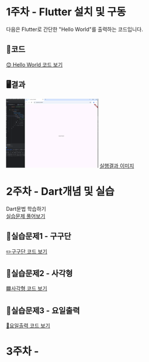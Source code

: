 # 1주차 - Flutter 설치 및 구동

다음은 Flutter로 간단한 "Hello World"를 출력하는 코드입니다.    

## 📖코드

[😊 Hello World 코드 보기](app/2week/ex1.dart)

## 🖥️결과
<img src="./app/hello.png" width="50%" height="40%" alt="결과창"></img>
[실행결과 이미지](app/hello.png)

# 2주차 - Dart개념 및 실습

Dart문법 학습하기 <br>
[실습문제 풀어보기](https://docs.google.com/presentation/d/1aXllAnu3ZwwrJS9AMnVU6ud_vTI0keaCIOBQn-QEM64/edit#slide=id.g3335d87db6b_0_143)


## 📖실습문제1 - 구구단

[✏️구구단 코드 보기](app/2week/ex1.dart)

## 📖실습문제2 - 사각형

[🟦사각형 코드 보기](app/2week/ex2.dart)

## 📖실습문제3 - 요일출력

[📆요일출력 코드 보기](app/2week/ex3.dart)


# 3주차 -
